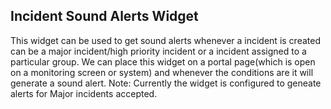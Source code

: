 ## Incident Sound Alerts Widget

This widget can be used to get sound alerts whenever a incident is created can be a major incident/high priority incident or a incident assigned to a particular group. We can place this widget on a portal page(which is open on a monitoring screen or system) and whenever the conditions are it will generate a sound alert.  Note: Currently the widget is configured to geneate alerts for Major incidents accepted. 
